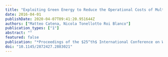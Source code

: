 ```yaml
---
title: "Exploiting Green Energy to Reduce the Operational Costs of Multi-Center Web Search Engines"
date: 2016-04-01
publishDate: 2020-04-07T09:41:20.951644Z
authors: ["Matteo Catena, Nicola Tonellotto Roi Blanco"]
publication_types: ["1"]
abstract: ""
featured: false
publication: "*Proceedings of the $25^th$ International Conference on World Wide Web (WWW 2016)*"
doi: "10.1145/2872427.2883021"
---
```


